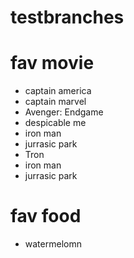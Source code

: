 # testbranches

# fav movie
- captain america 
- captain marvel
- Avenger: Endgame
- despicable me
- iron man 
- jurrasic park
- Tron
- iron man 
- jurrasic park

# fav food 
- watermelomn
